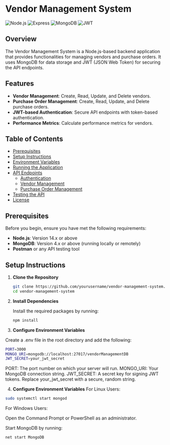 # Vendor Management System

![Node.js](https://img.shields.io/badge/Node.js-339933?style=for-the-badge&logo=nodedotjs&logoColor=white)
![Express](https://img.shields.io/badge/Express-000000?style=for-the-badge&logo=express&logoColor=white)
![MongoDB](https://img.shields.io/badge/MongoDB-47A248?style=for-the-badge&logo=mongodb&logoColor=white)
![JWT](https://img.shields.io/badge/JWT-000000?style=for-the-badge&logo=JSON%20web%20tokens&logoColor=white)

## Overview

The Vendor Management System is a Node.js-based backend application that provides functionalities for managing vendors and purchase orders. It uses MongoDB for data storage and JWT (JSON Web Token) for securing the API endpoints.

## Features

- **Vendor Management**: Create, Read, Update, and Delete vendors.
- **Purchase Order Management**: Create, Read, Update, and Delete purchase orders.
- **JWT-based Authentication**: Secure API endpoints with token-based authentication.
- **Performance Metrics**: Calculate performance metrics for vendors.

## Table of Contents

- [Prerequisites](#prerequisites)
- [Setup Instructions](#setup-instructions)
- [Environment Variables](#environment-variables)
- [Running the Application](#running-the-application)
- [API Endpoints](#api-endpoints)
  - [Authentication](#authentication)
  - [Vendor Management](#vendor-management)
  - [Purchase Order Management](#purchase-order-management)
- [Testing the API](#testing-the-api)
- [License](#license)

## Prerequisites

Before you begin, ensure you have met the following requirements:

- **Node.js**: Version 14.x or above
- **MongoDB**: Version 4.x or above (running locally or remotely)
- **Postman** or any API testing tool

## Setup Instructions

1. **Clone the Repository**

   ```bash
   git clone https://github.com/yourusername/vendor-management-system.git
   cd vendor-management-system
2. **Install Dependencies**

   Install the required packages by running:

   ```bash
   npm install
3. **Configure Environment Variables**

  Create a .env file in the root directory and add the following:

  ```bash
  PORT=3000
  MONGO_URI=mongodb://localhost:27017/vendorManagementDB
  JWT_SECRET=your_jwt_secret
  ```
PORT: The port number on which your server will run.
MONGO_URI: Your MongoDB connection string.
JWT_SECRET: A secret key for signing JWT tokens. Replace your_jwt_secret with a secure, random string.


4. **Configure Environment Variables**
  For Linux Users:
  ```bash
  sudo systemctl start mongod
  ```
  For Windows Users:

  Open the Command Prompt or PowerShell as an administrator.

  Start MongoDB by running:
  ```bash
  net start MongoDB
  ```

